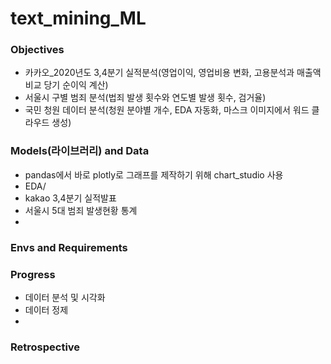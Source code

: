 # text_mining_ML

### Objectives
- 카카오_2020년도 3,4분기 실적분석(영업이익, 영업비용 변화, 고용분석과 매출액 비교 당기 순이익 계산)
- 서울시 구별 범죄 분석(법죄 발생 횟수와 연도별 발생 횟수, 검거율)
- 국민 청원 데이터 분석(청원 분야별 개수, EDA 자동화, 마스크 이미지에서 워드 클라우드 생성)

### Models(라이브러리) and Data
- pandas에서 바로 plotly로 그래프를 제작하기 위해 chart_studio 사용
- EDA/
- kakao 3,4분기 실적발표
- 서울시 5대 범죄 발생현황 통계
- 




### Envs and Requirements


### Progress
- 데이터 분석 및 시각화
- 데이터 정제
- 


### Retrospective
